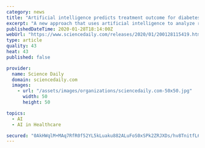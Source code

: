 ```yaml
---
category: news
title: "Artificial intelligence predicts treatment outcome for diabetes-related vision loss"
excerpt: "A new approach that uses artificial intelligence to analyze retinal images ... agents are widely used as the first line of therapy for diabetic macular edema, but they don't work for everyone."
publishedDateTime: 2020-01-28T18:14:00Z
webUrl: "https://www.sciencedaily.com/releases/2020/01/200128115419.htm"
type: article
quality: 43
heat: 43
published: false

provider:
  name: Science Daily
  domain: sciencedaily.com
  images:
    - url: "/assets/images/organizations/sciencedaily.com-50x50.jpg"
      width: 50
      height: 50

topics:
  - AI
  - AI in Healthcare

secured: "0AkHWqlM+MAq7RfR0f52YL5kLuaku882ALuFoS0xSPk2ZRJXDs/hv8TnitfL6O6Qt3XpMLHy3b/4fdHH4u453XZG7cqIyhyDJsftBtTebeKHbD0YWUL+UiuQUBJ8NdDnoN0/uTO0Wdk3YM7R65yFySKhiwSzXtOLXsjFHlmOXol6dZlWDv9yMBxekRNhm+IobjVW2kevMGFG50dmi08uYCWpVQkeFN0+xiM6cL1dIeGrTutpJC05knKeHhFouyM/WgdhDzEe53/d7M8n8Cat1cRS0lqcI4/jmmXFHb6wo65YW80+Gi0tTup7UgTuIkeD;igSMZGJl6VxMRW1ooJFDcQ=="
---
```


